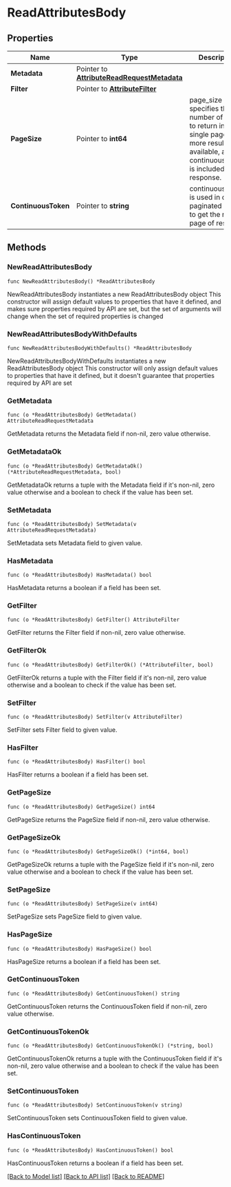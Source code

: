 # ReadAttributesBody

## Properties

Name | Type | Description | Notes
------------ | ------------- | ------------- | -------------
**Metadata** | Pointer to [**AttributeReadRequestMetadata**](AttributeReadRequestMetadata.md) |  | [optional] 
**Filter** | Pointer to [**AttributeFilter**](AttributeFilter.md) |  | [optional] 
**PageSize** | Pointer to **int64** | page_size specifies the number of results to return in a single page. If more results are available, a continuous_token is included in the response. | [optional] 
**ContinuousToken** | Pointer to **string** | continuous_token is used in case of paginated reads to get the next page of results. | [optional] 

## Methods

### NewReadAttributesBody

`func NewReadAttributesBody() *ReadAttributesBody`

NewReadAttributesBody instantiates a new ReadAttributesBody object
This constructor will assign default values to properties that have it defined,
and makes sure properties required by API are set, but the set of arguments
will change when the set of required properties is changed

### NewReadAttributesBodyWithDefaults

`func NewReadAttributesBodyWithDefaults() *ReadAttributesBody`

NewReadAttributesBodyWithDefaults instantiates a new ReadAttributesBody object
This constructor will only assign default values to properties that have it defined,
but it doesn't guarantee that properties required by API are set

### GetMetadata

`func (o *ReadAttributesBody) GetMetadata() AttributeReadRequestMetadata`

GetMetadata returns the Metadata field if non-nil, zero value otherwise.

### GetMetadataOk

`func (o *ReadAttributesBody) GetMetadataOk() (*AttributeReadRequestMetadata, bool)`

GetMetadataOk returns a tuple with the Metadata field if it's non-nil, zero value otherwise
and a boolean to check if the value has been set.

### SetMetadata

`func (o *ReadAttributesBody) SetMetadata(v AttributeReadRequestMetadata)`

SetMetadata sets Metadata field to given value.

### HasMetadata

`func (o *ReadAttributesBody) HasMetadata() bool`

HasMetadata returns a boolean if a field has been set.

### GetFilter

`func (o *ReadAttributesBody) GetFilter() AttributeFilter`

GetFilter returns the Filter field if non-nil, zero value otherwise.

### GetFilterOk

`func (o *ReadAttributesBody) GetFilterOk() (*AttributeFilter, bool)`

GetFilterOk returns a tuple with the Filter field if it's non-nil, zero value otherwise
and a boolean to check if the value has been set.

### SetFilter

`func (o *ReadAttributesBody) SetFilter(v AttributeFilter)`

SetFilter sets Filter field to given value.

### HasFilter

`func (o *ReadAttributesBody) HasFilter() bool`

HasFilter returns a boolean if a field has been set.

### GetPageSize

`func (o *ReadAttributesBody) GetPageSize() int64`

GetPageSize returns the PageSize field if non-nil, zero value otherwise.

### GetPageSizeOk

`func (o *ReadAttributesBody) GetPageSizeOk() (*int64, bool)`

GetPageSizeOk returns a tuple with the PageSize field if it's non-nil, zero value otherwise
and a boolean to check if the value has been set.

### SetPageSize

`func (o *ReadAttributesBody) SetPageSize(v int64)`

SetPageSize sets PageSize field to given value.

### HasPageSize

`func (o *ReadAttributesBody) HasPageSize() bool`

HasPageSize returns a boolean if a field has been set.

### GetContinuousToken

`func (o *ReadAttributesBody) GetContinuousToken() string`

GetContinuousToken returns the ContinuousToken field if non-nil, zero value otherwise.

### GetContinuousTokenOk

`func (o *ReadAttributesBody) GetContinuousTokenOk() (*string, bool)`

GetContinuousTokenOk returns a tuple with the ContinuousToken field if it's non-nil, zero value otherwise
and a boolean to check if the value has been set.

### SetContinuousToken

`func (o *ReadAttributesBody) SetContinuousToken(v string)`

SetContinuousToken sets ContinuousToken field to given value.

### HasContinuousToken

`func (o *ReadAttributesBody) HasContinuousToken() bool`

HasContinuousToken returns a boolean if a field has been set.


[[Back to Model list]](../README.md#documentation-for-models) [[Back to API list]](../README.md#documentation-for-api-endpoints) [[Back to README]](../README.md)


